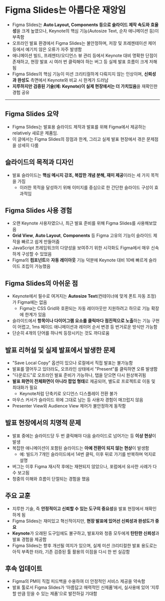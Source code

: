 # Figma Slides는 아름다운 재앙임


* Figma Slides는 **Auto Layout, Components 등으로 슬라이드 제작 속도와 효율성**을 크게 높였으나, Keynote의 핵심 기능(Autosize Text, 순차 애니메이션 등)이 부족함
* 오프라인 발표 환경에서 Figma Slides는 불안정하며, 저장 및 프레젠테이션 제어 등에서 예기치 않은 오류가 자주 발생함
* 애니메이션 빌드, 프레젠터/오디언스 뷰 관리 등에서 Keynote 대비 명확한 단점이 존재하고, 현장 발표 시 여러 번 클릭해야 하는 버그 등 실제 발표 흐름이 크게 저해됨
* Figma Slides의 핵심 기능이 미션 크리티컬하게 다뤄지지 않는 인상이며, **신뢰성과 완성도** 측면에서 Keynote와 비교 시 한계가 드러남
* **지루하지만 검증된 기술(예: Keynote)이 실제 현장에서는 더 가치있음**을 재확인한 경험 공유

---

Figma Slides 요약
---------------

* Figma Slides는 발표용 슬라이드 제작과 발표를 위해 Figma에서 제공하는 relatively 새로운 제품임.
* 이 글에서는 Figma Slides의 장점과 한계, 그리고 실제 발표 현장에서 겪은 문제점을 상세히 다룸

슬라이드의 목적과 디자인
-------------

* 발표 슬라이드는 **핵심 메시지 강조, 복잡한 개념 분해, 재미 제공**이라는 세 가지 목적을 가짐
  + 이러한 목적을 달성하기 위해 이미지를 중심으로 한 간단한 슬라이드 구성이 효과적임

Figma Slides 사용 경험
------------------

* 오랜 Keynote 사용자였으나, 최근 발표 준비를 위해 Figma Slides를 사용해보았음
* **Grid View**, **Auto Layout**, **Components** 등 Figma 고유의 기능이 슬라이드 제작을 빠르고 쉽게 만들어줌
* JavaScript 프레임워크의 다양성을 보여주기 위한 시각화도 Figma에서 매우 신속하게 구성할 수 있었음
* Figma의 **컴포넌트**와 **자동 레이아웃** 기능 덕분에 Keynote 대비 10배 빠르게 슬라이드 조립이 가능했음

Figma Slides의 아쉬운 점
-------------------

* Keynote에서 필수로 여겨지는 **Autosize Text**(컨테이너에 맞게 폰트 자동 조정)가 Figma에는 없음
  + Figma는 CSS Grid와 호환되는 자동 레이아웃만 지원하려고 하므로 기능 확장에 한계가 있음
* 슬라이드에서 **항목이나 다이어그램 요소를 클릭마다 점진적으로 노출**하는 기능 구현이 어렵고, 1ms 페이드 애니메이션과 레이어 순서 변경 등 번거로운 방식만 가능함
* 단순히 4개의 단어를 하나씩 등장시키는 것도 까다로움

발표 리허설 및 실제 발표에서 발생한 문제
-----------------------

* "Save Local Copy" 옵션이 있으나 로컬에서 직접 발표는 불가능함
* 발표를 열어두고 있더라도, 오프라인 상태에서 "Present"를 클릭하면 오류 발생함
* "다운로드"로 오프라인 발표 준비가 가능하나, 탭을 닫으면 다시 원상복귀됨
* **발표 화면이 전체화면이 아니라 팝업 형태**로 제공되어, 별도로 프로젝트로 이동 및 최대화가 필요
  + Keynote처럼 단축키로 오디언스 디스플레이 전환 불가
* 마우스 커서가 슬라이드 위에 그대로 남는 등 사용자 경험이 매끄럽지 않음
* Presenter View와 Audience View 제어가 불안정하게 동작함

발표 현장에서의 치명적 문제
---------------

* 발표 중에는 슬라이드당 두 번 클릭해야 다음 슬라이드로 넘어가는 등 **이상 현상**이 발생
* 복잡한 애니메이션이 포함된 슬라이드는 **아예 전환이 되지 않는 현상**이 발생함
  + 예: 빌드가 7개인 슬라이드에서 14번 클릭, 이후 뒤로 가기를 반복하며 억지로 설명
* 버그는 이후 Figma 재시작 후에는 재현되지 않았으나, 포럼에서 유사한 사례가 다수 보고됨
* 청중의 이해와 흐름이 단절되는 경험을 했음

주요 교훈
-----

* 지루한 기술, 즉 **안정적이고 신뢰할 수 있는 도구의 중요성**을 발표 현장에서 재확인하게 됨
* Figma Slides는 재미있고 혁신적이지만, **현장 발표에 있어선 신뢰성과 완성도가 중요**
* **Keynote**가 오래된 도구임에도 불구하고, 발표자와 청중 모두에게 **탄탄한 신뢰성**과 발표 경험을 제공함
* Figma Slides는 향후 개선될 여지가 있으며, 실제 미션 크리티컬한 발표 용도로는 아직 부족한 터라, 기존 검증된 툴 활용의 이점을 다시 한 번 실감함

후속 업데이트
-------

* Figma의 PM이 직접 피드백을 수용하여 더 안정적인 서비스 제공을 약속함
* 발표 툴로서 Figma Slides가 ‘아름답고 매력적인 신제품’에서, 실사용에 있어 ‘지루할 만큼 믿을 수 있는 제품’으로 발전하길 기대함
